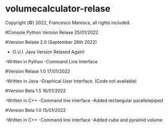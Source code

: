 # volumecalculator-relase


Copyright (©) 2022, Francesco Maresca, all rights included.

#Console Python Version Relase 25/01/2022

#Version Relase 2.0 (September 26th 2022)

- G.U.I. Java Version Relased Again!


-Written in Python
-Command Line Interface

#Version Relase 1.0 17/01/2022

-Written in Java
-Graphical User Interface. (Code not available)

#Version Beta 1.5 16/01/2022

-Written in C++
-Command line interface
-Added rectangular parallelepiped

#Version Beta 1.0 15/01/2022

-Written in C++
-Command line interface
-Added cube and pyramid volume
